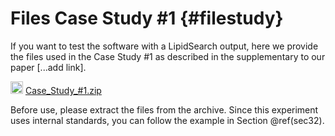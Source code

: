 
# Files Case Study #1 {#filestudy}

If you want to test the software with a LipidSearch output, here we provide the files used in the Case Study #1 as described in the supplementary to our paper [...add link]. 

<img src="https://raw.githubusercontent.com/FortAwesome/Font-Awesome/6.x/svgs/solid/download.svg" width="20" height="20"> [Case_Study_#1.zip](https://github.com/ShinyFabio/ADViSELipidomics_book/raw/main/data_example/Case_Study_%231.zip)

Before use, please extract the files from the archive. Since this experiment uses internal standards, you can follow the example in Section \@ref(sec32).

